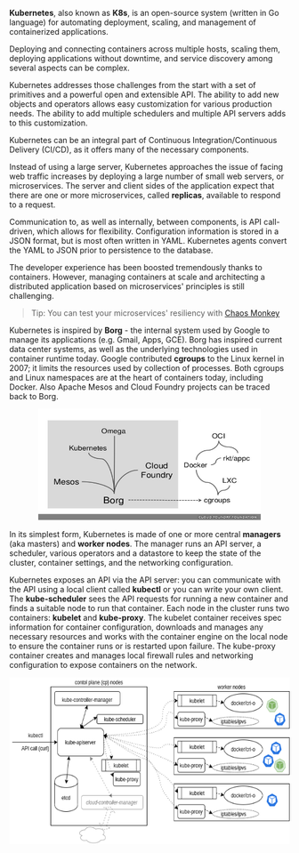 **Kubernetes**, also known as **K8s**, is an open-source system (written in Go language) for automating deployment, scaling, and management of containerized applications.

Deploying and connecting containers across multiple hosts, scaling them, deploying applications without downtime, and service discovery among several aspects can be complex.

Kubernetes addresses those challenges from the start with a set of primitives and a powerful open and extensible API. The ability to add new objects and operators allows easy customization for various production needs. The ability to add multiple schedulers and multiple API servers adds to this customization.

Kubernetes can be an integral part of Continuous Integration/Continuous Delivery (CI/CD), as it offers many of the necessary components.

Instead of using a large server, Kubernetes approaches the issue of facing web traffic increases by deploying a large number of small web servers, or microservices. The server and client sides of the application expect that there are one or more microservices, called **replicas**, available to respond to a request.

Communication to, as well as internally, between components, is API call-driven, which allows for flexibility. Configuration information is stored in a JSON format, but is most often written in YAML. Kubernetes agents convert the YAML to JSON prior to persistence to the database.

The developer experience has been boosted tremendously thanks to containers. However, managing containers at scale and architecting a distributed application based on microservices' principles is still challenging.

> Tip: You can test your microservices' resiliency with [Chaos Monkey](https://netflix.github.io/chaosmonkey/)

Kubernetes is inspired by **Borg** - the internal system used by Google to manage its applications (e.g. Gmail, Apps, GCE). Borg has inspired current data center systems, as well as the underlying technologies used in container runtime today. Google contributed **cgroups** to the Linux kernel in 2007; it limits the resources used by collection of processes. Both cgroups and Linux namespaces are at the heart of containers today, including Docker. Also Apache Mesos and Cloud Foundry projects can be traced back to Borg.

<p align="center">
    <img src="../img/kuberneteslineage.jpg" width="400" height="200"/>
</p>

In its simplest form, Kubernetes is made of one or more central **managers** (aka masters) and **worker nodes**. The manager runs an API server, a scheduler, various operators and a datastore to keep the state of the cluster, container settings, and the networking configuration.

Kubernetes exposes an API via the API server: you can communicate with the API using a local client called **kubectl** or you can write your own client. The **kube-scheduler** sees the API requests for running a new container and finds a suitable node to run that container. Each node in the cluster runs two containers: **kubelet** and **kube-proxy**. The kubelet container receives spec information for container configuration, downloads and manages any necessary resources and works with the container engine on the local node to ensure the container runs or is restarted upon failure. The kube-proxy container creates and manages local firewall rules and networking configuration to expose containers on the network.

<p align="center">
    <img src="../img/kubernetes-arch.png" width="600" height="300"/>
</p>
